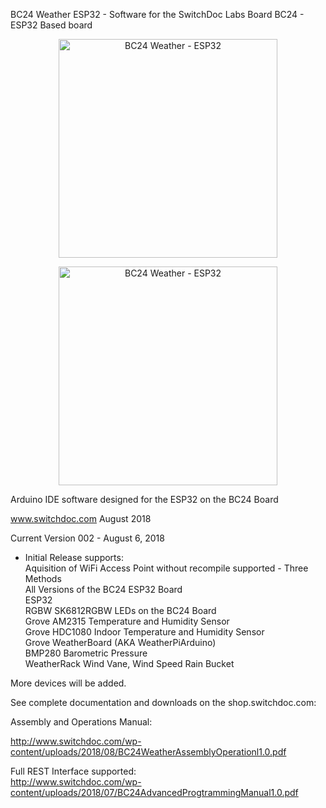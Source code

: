 
BC24 Weather ESP32 -  Software for the SwitchDoc Labs Board BC24 - ESP32 Based board

<p align="center">
  <img src="http://www.switchdoc.com/wp-content/uploads/2018/08/IMG_6975-e1533610370436.jpg" width="350" title="BC24 Weather - ESP32 ">
</p>


<p align="center">
  <img src="http://www.switchdoc.com/wp-content/uploads/2018/05/IMG_5873.jpg" width="350" title="BC24 Weather - ESP32 ">
</p>


Arduino IDE software designed for the ESP32 on the BC24 Board 

www.switchdoc.com
August 2018 

Current Version 002 - August 6, 2018 

- Initial Release supports:<BR>
Aquisition of WiFi Access Point without recompile supported - Three Methods<BR>
All Versions of the BC24 ESP32 Board<BR>
ESP32<BR>
RGBW SK6812RGBW LEDs on the BC24 Board<BR>
Grove AM2315 Temperature and Humidity Sensor<BR>
Grove HDC1080 Indoor Temperature and Humidity Sensor<BR>
Grove WeatherBoard (AKA WeatherPiArduino) <BR>
BMP280 Barometric Pressure<BR>
WeatherRack Wind Vane, Wind Speed Rain Bucket <BR>

More devices will be added.

See complete documentation and downloads on the shop.switchdoc.com:


Assembly and Operations Manual:<BR>

http://www.switchdoc.com/wp-content/uploads/2018/08/BC24WeatherAssemblyOperationl1.0.pdf 

Full REST Interface supported:<BR>
http://www.switchdoc.com/wp-content/uploads/2018/07/BC24AdvancedProgtrammingManual1.0.pdf








